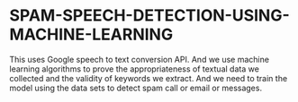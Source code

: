 # SPAM-SPEECH-DETECTION-USING-MACHINE-LEARNING
This uses Google speech to text conversion API. And we use machine learning algorithms to prove the appropriateness of textual data we collected and the validity of keywords we extract. And we need to train the model using the data sets to detect spam call or email or messages.
<a href="https://github.com/dsaisrujan/SPAM-SPEECH-DETECTION-USING-MACHINE-LEARNING/blob/main/total%20mini-project%20report.pdf"></a>
